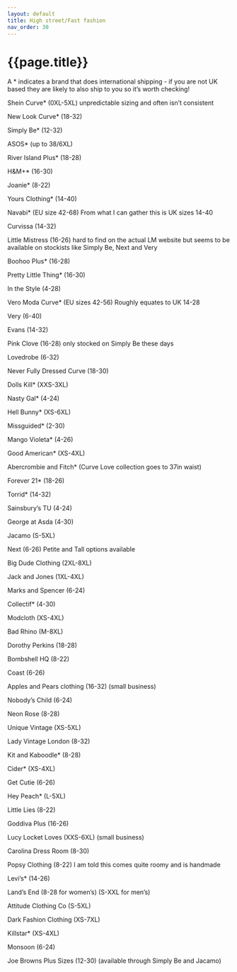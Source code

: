 ```yaml
---
layout: default
title: High street/Fast fashion
nav_order: 30
---
```


# {{page.title}}

A * indicates a brand that does international shipping - if you are not UK based they are likely to also ship to you so it’s worth checking!

Shein Curve* (0XL-5XL) unpredictable sizing and often isn’t consistent

New Look Curve* (18-32)

Simply Be* (12-32)

ASOS* (up to 38/6XL)

River Island Plus* (18-28)

H&M+* (16-30)

Joanie* (8-22)

Yours Clothing* (14-40)

Navabi* (EU size 42-68) From what I can gather this is UK sizes 14-40

Curvissa (14-32) 

Little Mistress (16-26) hard to find on the actual LM website but seems to be available on stockists like Simply Be, Next and Very

Boohoo Plus* (16-28)

Pretty Little Thing* (16-30)

In the Style (4-28)

Vero Moda Curve* (EU sizes 42-56) Roughly equates to UK 14-28

Very (6-40)

Evans (14-32)

Pink Clove (16-28) only stocked on Simply Be these days

Lovedrobe (6-32)

Never Fully Dressed Curve (18-30)

Dolls Kill* (XXS-3XL)

Nasty Gal* (4-24)

Hell Bunny* (XS-6XL)

Missguided* (2-30)

Mango Violeta* (4-26)

Good American* (XS-4XL)

Abercrombie and Fitch* (Curve Love collection goes to 37in waist)

Forever 21* (18-26)

Torrid* (14-32)

Sainsbury’s TU (4-24)

George at Asda (4-30)

Jacamo (S-5XL)

Next (6-26) Petite and Tall options available

Big Dude Clothing (2XL-8XL)

Jack and Jones (1XL-4XL)

Marks and Spencer (6-24)

Collectif* (4-30)

Modcloth (XS-4XL)

Bad Rhino (M-8XL)

Dorothy Perkins (18-28)

Bombshell HQ (8-22)

Coast (6-26)

Apples and Pears clothing (16-32) (small business)

Nobody’s Child (6-24)

Neon Rose (8-28)

Unique Vintage (XS-5XL)

Lady Vintage London (8-32)

Kit and Kaboodle* (8-28)

Cider* (XS-4XL)

Get Cutie (6-26)

Hey Peach* (L-5XL)

Little Lies (8-22)

Goddiva Plus (16-26)

Lucy Locket Loves (XXS-6XL) (small business)

Carolina Dress Room (8-30)

Popsy Clothing (8-22) I am told this comes quite roomy and is handmade

Levi’s* (14-26)

Land’s End (8-28 for women’s) (S-XXL for men’s)

Attitude Clothing Co (S-5XL)

Dark Fashion Clothing (XS-7XL)

Killstar* (XS-4XL)

Monsoon (6-24)

Joe Browns Plus Sizes (12-30) (available through Simply Be and Jacamo)
